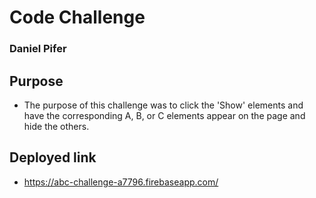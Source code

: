 # Code Challenge 
### Daniel Pifer

## Purpose 
 - The purpose of this challenge was to click the 'Show' elements and have the corresponding A, B, or C elements appear on the page and hide the others. 

## Deployed link
 - https://abc-challenge-a7796.firebaseapp.com/